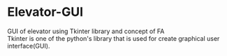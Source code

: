 # Elevator-GUI
GUI of elevator using Tkinter library and concept of FA<br>
Tkinter is one of the python's library that is used for create graphical user interface(GUI).

